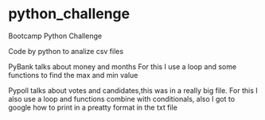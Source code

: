 # python_challenge
Bootcamp Python Challenge

Code by python to analize csv files

PyBank talks about money and months
For this I use a loop and some functions to find the max and min value

Pypoll talks about votes and candidates,this was in a really big file.
For this I also use a loop and functions combine with conditionals, also I got to google how to print in a preatty format in the txt file 
